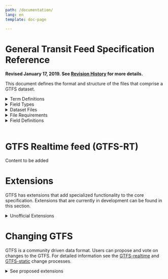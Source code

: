 ```yaml
---
path: /documentation/
lang: en
template: doc-page

---
```

# General Transit Feed Specification Reference

**Revised January 17, 2019. See [Revision History](/reference/static/changes) for more details.**

This document defines the format and structure of the files that comprise a GTFS dataset.

<details> 
<summary>Term Definitions</summary>

This section defines terms that are used throughout this document.


* **Dataset** - A complete set of files defined by this specification reference. Altering the dataset creates a new version of the dataset. Datasets should be published at a public, permanent URL, including the zip file name. (e.g., https://www.agency.org/gtfs/gtfs.zip).
* **Record** - A basic data structure comprised of a number of different field values describing a single entity (e.g. transit agency, stop, route, etc.). Represented, in a table, as a row.
* **Field** - A property of an object or entity. Represented, in a table, as a column.
* **Field Value** - An individual entry in a field. Represented, in a table, as a single cell.
* **Required** - The field must be included in the dataset, and a value must be provided in that field for each record. Some required fields permit an empty string as a value (denoted in this specification as empty). To enter an empty string, just omit any text between the commas for that field.
* **Optional** - The field may be omitted from the dataset. If an optional column is included, some of the entries in that field may be empty strings. To enter an empty string, just omit any text between the commas for that field. Note that an omitted field is equivalent to a field that is entirely empty.
* **Conditionally required** - The field or file is required under certain conditions, which are outlined in the field or file description. Outside of these conditions, this field or file is optional.
* **Service day** - A service day is a time period used to indicate route scheduling. The exact definition of service day varies from agency to agency but service days often do not correspond with calendar days. A service day may exceed 24:00:00 if service begins on one day and ends on a following day. For example, service that runs from 08:00:00 on Friday to 02:00:00 on Saturday, could be denoted as running from 08:00:00 to 26:00:00 on a single service day.

 
</details>

<details> 
<summary>Field Types</summary>

- **Color** - A color encoded as a six-digit hexadecimal number. Refer to [https://htmlcolorcodes.com](https://htmlcolorcodes.com) to generate a valid value (the leading "#" is not included). <br> *Example: `FFFFFF` for white, `000000` for black or `0039A6` for the A,C,E lines in NYMTA.*
- **Currency Code** - An ISO 4217 alphabetical currency code. For the list of current currency, refer to [https://en.wikipedia.org/wiki/ISO_4217#Active\_codes](https://en.wikipedia.org/wiki/ISO_4217#Active_codes). <br> *Example: `CAD` for Canadian dollars, `EUR` for euros or `JPY` for Japanese yen.*
- **Date** - Service day in the YYYYMMDD format. Since time within a service day can be above 24:00:00, a service day often contains information for the subsequent day(s). <br> *Example: `20180913` for September 13th, 2018.*
- **Email** - An email address. <br> *Example: `example@example.com`*
- **Enum** - An option from a set of predefined constants defined in the "Description" column. <br> *Example: The `route_type` field contains a `0` for tram, a `1` for subway...*
- **ID** - An ID field value is an internal ID, not intended to be shown to riders, and is a sequence of any UTF-8 characters. Using only printable ASCII characters is recommended. IDs defined in one .txt file are often referenced in another .txt file. <br> *Example: The `stop_id` field in [stops.txt](#stopstxt) is a ID. The `stop_id` field in [stop_times.txt](#stop_timestxt) is an ID referencing `stops.stop_id`.*
- **Language Code** - An IETF BCP 47 language code. For an introduction to IETF BCP 47, refer to [http://www.rfc-editor.org/rfc/bcp/bcp47.txt](http://www.rfc-editor.org/rfc/bcp/bcp47.txt) and [http://www.w3.org/International/articles/language-tags/](http://www.w3.org/International/articles/language-tags/). <br> *Example: `en` for English, `en-US` for American English or `de` for German.*
- **Latitude** - WGS84 latitude in decimal degrees. The value must be greater than or equal to -90.0 and less than or equal to 90.0. *<br> Example: `41.890169` for the Colosseum in Rome.*
- **Longitude** - WGS84 longitude in decimal degrees. The value must be greater than or equal to -180.0 and less than or equal to 180.0. <br> *Example: `12.492269` for the Colosseum in Rome.*
- **Non-negative Float** - A floating point number greater than or equal to 0.
- **Non-negative Integer** - A integer greater than or equal to 0.
- **Phone number** - A phone number.
- **Time** - Time in the HH:MM:SS format (H:MM:SS is also accepted). The time is measured from "noon minus 12h" of the service day (effectively midnight except for days on which daylight savings time changes occur). For times occurring after midnight, enter the time as a value greater than 24:00:00 in HH:MM:SS local time for the day on which the trip schedule begins. <br> *Example: `14:30:00` for 2:30PM or `25:35:00` for 1:35AM on the next day.*
- **Text** - A string of UTF-8 characters, which is aimed to be displayed and which must therefore be human readable.
- **Timezone** - TZ timezone from the [https://www.iana.org/time-zones](https://www.iana.org/time-zones). Timezone names never contain the space character but may contain an underscore. Refer to [http://en.wikipedia.org/wiki/List\_of\_tz\_zones](http://en.wikipedia.org/wiki/List\_of\_tz\_zones) for a list of valid values. <br> *Example: `Asia/Tokyo`, `America/Los_Angeles` or `Africa/Cairo`.*
- **URL** - A fully qualified URL that includes http:// or https://, and any special characters in the URL must be correctly escaped. See the following [http://www.w3.org/Addressing/URL/4\_URI\_Recommentations.html](http://www.w3.org/Addressing/URL/4\_URI\_Recommentations.html) for a description of how to create fully qualified URL values.
 
</details>

<details> 
<summary>Dataset Files</summary>

This specification defines the following files:

|  Filename | Required | Defines |
|  ------ | ------ | ------ |
|  [agency.txt](#agencytxt) | **Required** | Transit agencies with service represented in this dataset. |
|  [routes.txt](#routestxt) | **Required** | Transit routes. A route is a group of trips that are displayed to riders as a single service. |
|  [stops.txt](#stopstxt) | **Required** | Stops where vehicles pick up or drop off riders. Also defines stations and station entrances.  |
|  [stop_times.txt](#stop_timestxt)  | **Required** | Times that a vehicle arrives at and departs from stops for each trip. |
|  [trips.txt](#tripstxt)  | **Required** | Trips for each route. A trip is a sequence of two or more stops that occur during a specific time period. |
|  [calendar.txt](#calendartxt)  | **Conditionally required** | Service dates specified using a weekly schedule with start and end dates. This file is required unless all dates of service are defined in [calendar_dates.txt](#calendar_datestxt). |
|  [calendar_dates.txt](#calendar_datestxt)  | **Conditionally required** | Exceptions for the services defined in the [calendar.txt](#calendartxt). If [calendar.txt](#calendartxt) is omitted, then [calendar_dates.txt](#calendar_datestxt) is required and must contain all dates of service. |
|  [fare_attributes.txt](#fare_attributestxt)  | Optional | Fare information for a transit agency's routes. |
|  [fare_rules.txt](#fare_rulestxt)  | Optional | Rules to apply fares for itineraries. |
|  [shapes.txt](#shapestxt)  | Optional | Rules for mapping vehicle travel paths, sometimes referred to as route alignments. |
|  [frequencies.txt](#frequenciestxt)  | Optional | Headway (time between trips) for headway-based service or a compressed representation of fixed-schedule service. |
|  [transfers.txt](#transferstxt)  | Optional | Rules for making connections at transfer points between routes. |
|  [pathways.txt](#pathwaystxt)  | Optional | Pathways linking together locations within stations. |
|  [levels.txt](#levelstxt)  | Optional | Levels within stations. |
|  [feed_info.txt](#feed_infotxt)  | Optional | Dataset metadata, including publisher, version, and expiration information. |

 
</details>

<details> 
<summary>File Requirements</summary>


The following requirements apply to the format and contents of the dataset files:

* All files must be saved as comma-delimited text.
* The first line of each file must contain field names. Each subsection of the [Field Definitions](#field-definitions) section corresponds to one of the files in a GTFS dataset and lists the field names that may be used in that file.
* All field names are case-sensitive.
* Field values may not contain tabs, carriage returns or new lines.
* Field values that contain quotation marks or commas must be enclosed within quotation marks. In addition, each quotation mark in the field value must be preceded with a quotation mark. This is consistent with the manner in which Microsoft Excel outputs comma-delimited (CSV) files. For more information on the CSV file format, see [http://tools.ietf.org/html/rfc4180](http://tools.ietf.org/html/rfc4180).
The following example demonstrates how a field value would appear in a comma-delimited file:
  * **Original field value:** `Contains "quotes", commas and text`
  * **Field value in CSV file:** `"Contains ""quotes"", commas and text"`
* Field values must not contain HTML tags, comments or escape sequences.
* Remove any extra spaces between fields or field names. Many parsers consider the spaces to be part of the value, which may cause errors.
* Each line must end with a CRLF or LF linebreak character.
* Files should be encoded in UTF-8 to support all Unicode characters. Files that include the Unicode byte-order mark (BOM) character are acceptable. See [http://unicode.org/faq/utf_bom.html#BOM](http://unicode.org/faq/utf_bom.html#BOM) for more information on the BOM character and UTF-8.
* All dataset files must be zipped together.

 
</details>

<details> 
<summary>Field Definitions</summary>

<button> Generate Specification with selected extensions</button>


<select id="documentation" multiple searchable="Search here..">
    <option value="" disabled selected>Choose extensions (hold cmd or ctrl for multiple selection)</option>
    <option value="attributions">Attributions.txt</option>
    <option value="calendar">Calendar.txt</option>
    <option value="calendar_d">Calendar_dates.txt</option>
    <option value="fare_a">Fare_attributes.txt</option>
    <option value="fare_r">Fare_rules.txt</option>
    <option value="levels">Levels.txt</option>
    <option value="pathways">Pathways.txt</option>
    <option value="shapes">Shapes.txt</option>
    <option value="transfers">Transfers.txt</option>
</select>

<div id="ref" style="display: none;">

### agency.txt

File: **Required**

|  Field Name | Type | Required | Description |
|  ------ | ------ | ------ | ------ |
|  `agency_id` | ID | **Conditionally Required** | Identifies a transit brand which is often synonymous with a transit agency. Note that in some cases, such as when a single agency operates multiple separate services, agencies and brands are distinct. This document uses the term "agency" in place of "brand". A dataset may contain data from multiple agencies. This field is required when the dataset contains data for multiple transit agencies, otherwise it is optional. |
|  `agency_name` | Text | **Required** | Full name of the transit agency. |
|  `agency_url` | URL | **Required** | URL of the transit agency. |
|  `agency_timezone` | Timezone | **Required** | Timezone where the transit agency is located. If multiple agencies are specified in the dataset, each must have the same `agency_timezone`. |
|  `agency_lang` | Language code | Optional | Primary language used by this transit agency. This field helps GTFS consumers choose capitalization rules and other language-specific settings for the dataset. |
|  `agency_phone` | Phone number | Optional | A voice telephone number for the specified agency. This field is a string value that presents the telephone number as typical for the agency's service area. It can and should contain punctuation marks to group the digits of the number. Dialable text (for example, TriMet's "503-238-RIDE") is permitted, but the field must not contain any other descriptive text. |
|  `agency_fare_url` | URL | Optional | URL of a web page that allows a rider to purchase tickets or other fare instruments for that agency online. |
|  `agency_email` | Email | Optional | Email address actively monitored by the agency’s customer service department. This email address should be a direct contact point where transit riders can reach a customer service representative at the agency. |

### stops.txt

File: **Required**

|  Field Name | Type | Required | Description |
|  ------ | ------ | ------ | ------ |
|  `stop_id` | ID | **Required** | Identifies a stop, station, or station entrance. <br><br> The term "station entrance" refers to both station entrances and station exits. Stops, stations or station entrances are collectively referred to as locations. Multiple routes may use the same stop. |
|  `stop_code` | Text | Optional | Short text or a number that identifies the location for riders. These codes are often used in phone-based transit information systems or printed on signage to make it easier for riders to get information for a particular location. The `stop_code` can be the same as `stop_id` if it is public facing. This field should be left empty for locations without a code presented to riders. |
|  `stop_name` | Text | **Conditionally Required** | Name of the location. Use a name that people will understand in the local and tourist vernacular.<br><br>When the location is a boarding area (`location_type=4`), the `stop_name` should contains the name of the boarding area as displayed by the agency. It could be just one letter (like on some European intercity railway stations), or text like “Wheelchair boarding area” (NYC’s Subway) or “Head of short trains” (Paris’ RER).<br><br>Conditionally Required:<br>• **Required** for locations which are stops (`location_type=0`), stations (`location_type=1`) or entrances/exits (`location_type=2`).<br>• Optional for locations which are generic nodes (`location_type=3`) or boarding areas (`location_type=4`).|
|  `stop_desc` | Text | Optional | Description of the location that provides useful, quality information. Do not simply duplicate the name of the location. |
|  `stop_lat` | Latitude | **Conditionally Required** | Latitude of the location.<br><br>For stops/platforms (`location_type=0`) and boarding area (`location_type=4`), the coordinates must be the ones of the bus pole — if exists — and otherwise of where the travelers are boarding the vehicle (on the sidewalk or the platform, and not on the roadway or the track where the vehicle stops). <br><br>Conditionally Required:<br>• **Required** for locations which are stops (`location_type=0`), stations (`location_type=1`) or entrances/exits (`location_type=2`).<br>• Optional for locations which are generic nodes (`location_type=3`) or boarding areas (`location_type=4`).|
|  `stop_lon` | Longitude | **Conditionally Required** | Longitude of the location.<br><br>For stops/platforms (`location_type=0`) and boarding area (`location_type=4`), the coordinates must be the ones of the bus pole — if exists — and otherwise of where the travelers are boarding the vehicle (on the sidewalk or the platform, and not on the roadway or the track where the vehicle stops). <br><br>Conditionally Required:<br>• **Required** for locations which are stops (`location_type=0`), stations (`location_type=1`) or entrances/exits (`location_type=2`).<br>• Optional for locations which are generic nodes (`location_type=3`) or boarding areas (`location_type=4`). |
|  `zone_id` | ID | **Conditionally Required** | Identifies the fare zone for a stop. This field is required if providing fare information using [fare_rules.txt](#fare_rulestxt), otherwise it is optional. If this record represents a station or station entrance, the `zone_id` is ignored. |
|  `stop_url` | URL | Optional | URL of a web page about the location. This should be different from the `agency.agency_url` and the `routes.route_url` field values. |
|  `location_type` | Enum | Optional | Type of the location:<br>• `0` (or blank): **Stop** (or **Platform**). A location where passengers board or disembark from a transit vehicle. Is called a platform when defined within a `parent_station`.<br>• `1`: **Station**. A physical structure or area that contains one or more platform.<br>• `2`: **Entrance/Exit**. A location where passengers can enter or exit a station from the street. If an entrance/exit belongs to multiple stations, it can be linked by pathways to both, but the data provider must pick one of them as parent.<br>• `3`: **Generic Node**. A location within a station, not matching any other `location_type`, which can be used to link together pathways define in pathways.txt.<br>• `4`: **Boarding Area**. A specific location on a platform, where passengers can board and/or alight vehicles.|
|  `parent_station` | ID referencing `stops.stop_id` | **Conditionally Required** | Defines hierarchy between the different locations defined in `stops.txt`. It contains the ID of the parent location, as followed:<br>• **Stop/platform** (`location_type=0`): the `parent_station` field contains the ID of a station.<br>• **Station** (`location_type=1`): this field must be empty.<br>• **Entrance/exit** (`location_type=2`) or **generic node** (`location_type=3`): the `parent_station` field contains the ID of a station (`location_type=1`)<br>• **Boarding Area** (`location_type=4`): the `parent_station` field contains ID of a platform.<br><br>Conditionally Required:<br>• **Required** for locations which are entrances (`location_type=2`), generic nodes (`location_type=3`) or boarding areas (`location_type=4`).<br>• Optional for stops/platforms (`location_type=0`).<br>• Forbidden for stations (`location_type=1`).|
|  `stop_timezone` | Timezone | Optional | Timezone of the location. If the location has a parent station, it inherits the parent station’s timezone instead of applying its own. Stations and parentless stops with empty `stop_timezone` inherit the timezone specified by `agency.agency_timezone`. If `stop_timezone` values are provided, the times in [stop_times.txt](#stop_timetxt) should be entered as the time since midnight in the timezone specified by `agency.agency_timezone`. This ensures that the time values in a trip always increase over the course of a trip, regardless of which timezones the trip crosses. |
|  `wheelchair_boarding` | Enum | Optional | Indicates whether wheelchair boardings are possible from the location. Valid options are: <br><br>For parentless stops:<br>`0` or empty - No accessibility information for the stop.<br>`1` - Some vehicles at this stop can be boarded by a rider in a wheelchair.<br>`2` - Wheelchair boarding is not possible at this stop. <br><br>For child stops: <br>`0` or empty - Stop will inherit its `wheelchair_boarding` behavior from the parent station, if specified in the parent.<br>`1` - There exists some accessible path from outside the station to the specific stop/platform.<br>`2` - There exists no accessible path from outside the station to the specific stop/platform.<br><br> For station entrances/exits: <br>`0` or empty - Station entrance will inherit its `wheelchair_boarding` behavior from the parent station, if specified for the parent.<br>`1` - Station entrance is wheelchair accessible.<br>`2` - No accessible path from station entrance to stops/platforms. |
|  `level_id` | ID referencing `levels.level_id` | Optional | Level of the location. The same level can be used by multiple unlinked stations.|
|  `platform_code` | Text | Optional | Platform identifier for a platform stop (a stop belonging to a station). This should be just the platform identifier (eg. "G" or "3"). Words like “platform” or "track" (or the feed’s language-specific equivalent) should not be included. This allows feed consumers to more easily internationalize and localize the platform identifier into other languages. |

### routes.txt

File: **Required**

|  Field Name | Type | Required | Description |
|  ------ | ------ | ------ | ------ |
|  `route_id` | ID | **Required** | Identifies a route. |
|  `agency_id` | ID referencing `agency.agency_id` | **Conditionally required** | Agency for the specified route. This field is required when the dataset provides data for routes from more than one agency in [agency.txt](#agency), otherwise it is optional.  |
|  `route_short_name` | Text | **Conditionally required** | Short name of a route. This will often be a short, abstract identifier like "32", "100X", or "Green" that riders use to identify a route, but which doesn't give any indication of what places the route serves. Either `route_short_name` or `route_long_name` must be specified, or potentially both if appropriate. |
|  `route_long_name` | Text | **Conditionally required** | Full name of a route. This name is generally more descriptive than the `route_short_name` and often includes the route's destination or stop. Either `route_short_name` or `route_long_name` must be specified, or potentially both if appropriate. |
|  `route_desc` | Text | Optional | Description of a route that provides useful, quality information. Do not simply duplicate the name of the route. <hr> _Example: "A" trains operate between Inwood-207 St, Manhattan and Far Rockaway-Mott Avenue, Queens at all times. Also from about 6AM until about midnight, additional "A" trains operate between Inwood-207 St and Lefferts Boulevard (trains typically alternate between Lefferts Blvd and Far Rockaway)._ |
|  `route_type` | Enum | **Required** | Indicates the type of transportation used on a route. Valid options are: <br><br>`0` - Tram, Streetcar, Light rail. Any light rail or street level system within a metropolitan area.<br>`1` - Subway, Metro. Any underground rail system within a metropolitan area.<br>`2` - Rail. Used for intercity or long-distance travel.<br>`3` - Bus. Used for short- and long-distance bus routes.<br>`4` - Ferry. Used for short- and long-distance boat service.<br>`5` - Cable car. Used for street-level cable cars where the cable runs beneath the car.<br>`6` - Gondola, Suspended cable car. Typically used for aerial cable cars where the car is suspended from the cable.<br>`7` - Funicular. Any rail system designed for steep inclines. |
|  `route_url` | URL | Optional | URL of a web page about the particular route. Should be different from the `agency.agency_url` value. |
|  `route_color` | Color | Optional | Route color designation that matches public facing material. Defaults to white (`FFFFFF`) when omitted or left empty. The color difference between `route_color` and `route_text_color` should provide sufficient contrast when viewed on a black and white screen. |
|  `route_text_color` | Color | Optional | Legible color to use for text drawn against a background of `route_color`. Defaults to black (`000000`) when omitted or left empty. The color difference between `route_color` and `route_text_color` should provide sufficient contrast when viewed on a black and white screen. |
|  `route_sort_order` | Non-negative integer | Optional | Orders the routes in a way which is ideal for presentation to customers. Routes with smaller `route_sort_order` values should be displayed first. |

### trips.txt

File: **Required**

|  Field Name | Type | Required | Description |
|  ------ | ------ | ------ | ------ |
|  `route_id` | ID referencing `routes.route_id` | **Required** | Identifies a route. |
|  `service_id` | ID referencing `calendar.service_id` or `calendar_dates.service_id` | **Required** | Identifies a set of dates when service is available for one or more routes. |
|  `trip_id` | ID | **Required** | Identifies a trip. |
|  `trip_headsign` | Text | Optional | Text that appears on signage identifying the trip's destination to riders. Use this field to distinguish between different patterns of service on the same route. If the headsign changes during a trip, `trip_headsign` can be overridden by specifying values for the `stop_times.stop_headsign`. |
|  `trip_short_name` | Text | Optional | Public facing text used to identify the trip to riders, for instance, to identify train numbers for commuter rail trips. If riders do not commonly rely on trip names, leave this field empty.  A `trip_short_name` value, if provided, should uniquely identify a trip within a service day; it should not be used for destination names or limited/express designations. |
|  `direction_id` | Enum | Optional | Indicates the direction of travel for a trip. This field is not used in routing; it provides a way to separate trips by direction when publishing time tables. Valid options are: <br><br>`0` - Travel in one direction (e.g. outbound travel).<br>`1` - Travel in the opposite direction (e.g. inbound travel).<hr>*Example: The `trip_headsign` and `direction_id` fields could be used together to assign a name to travel in each direction for a set of trips. A [trips.txt](#tripstxt) file could contain these records for use in time tables:* <br> `trip_id,...,trip_headsign,direction_id` <br> `1234,...,Airport,0` <br> `1505,...,Downtown,1` |
|  `block_id` | ID | Optional | Identifies the block to which the trip belongs. A block consists of a single trip or many sequential trips made using the same vehicle, defined by shared service days and `block_id`. A `block_id` can have trips with different service days, making distinct blocks. See the [example below](#example-blocks-and-service-day) |
|  `shape_id` | ID referencing `shapes.shape_id` | Optional | Identifies a geospatial shape describing the vehicle travel path for a trip. |
|  `wheelchair_accessible` | Enum | Optional | Indicates wheelchair accessibility. Valid options are:<br><br>`0` or empty - No accessibility information for the trip.<br>`1` - Vehicle being used on this particular trip can accommodate at least one rider in a wheelchair.<br>`2` - No riders in wheelchairs can be accommodated on this trip. |
|  `bikes_allowed` | Enum | Optional | Indicates whether bikes are allowed. Valid options are:<br><br>`0` or empty - No bike information for the trip.<br>`1` - Vehicle being used on this particular trip can accommodate at least one bicycle.<br>`2` - No bicycles are allowed on this trip. |

#### Example: Blocks and service day

The example below is valid, with distinct blocks every day of the week.

| route_id | trip_id | service_id                     | block_id | <span style="font-weight:normal">*(first stop time)*</span> | <span style="font-weight:normal">*(last stop time)*</span> |
|----------|---------|--------------------------------|----------|-----------------------------------------|-------------------------|
| red      | trip_1  | mon-tues-wed-thurs-fri-sat-sun | red_loop | 22:00:00                                | 22:55:00                |
| red      | trip_2  | fri-sat-sun                    | red_loop | 23:00:00                                | 23:55:00                |
| red      | trip_3  | fri-sat                        | red_loop | 24:00:00                                | 24:55:00                |
| red      | trip_4  | mon-tues-wed-thurs             | red_loop | 20:00:00                                | 20:50:00                |
| red      | trip_5  | mon-tues-wed-thurs             | red_loop | 21:00:00                                | 21:50:00                |

Notes on above table:

* On Friday into Saturday morning, for example, a single vehicle operates `trip_1`, `trip_2`, and `trip_3` (10:00 PM through 12:55 AM). Note that the last trip occurs on Saturday, 12:00 AM to 12:55 AM, but is part of the Friday “service day” because the times are 24:00:00 to 24:55:00.
* On Monday, Tuesday, Wednesday, and Thursday, a single vehicle operates `trip_1`, `trip_4`, and `trip_5` in a block from 8:00 PM to 10:55 PM.

### stop_times.txt

File: **Required**

|  Field Name | Type | Required | Description |
|  ------ | ------ | ------ | ------ |
|  `trip_id` | ID referencing `trips.trip_id` | **Required** | Identifies a trip.  |
|  `arrival_time` | Time | **Conditionally required** | Arrival time at a specific stop for a specific trip on a route. If there are not separate times for arrival and departure at a stop, enter the same value for `arrival_time` and `departure_time`. For times occurring after midnight on the service day, enter the time as a value greater than 24:00:00 in HH:MM:SS local time for the day on which the trip schedule begins.<br/><br/>Scheduled stops where the vehicle strictly adheres to the specified arrival and departure times are timepoints. If this stop is not a timepoint, it is recommended to provide an estimated or interpolated time. If this is not available, arrival_time can be left empty. Further, indicate that interpolated times are provided with `timepoint`=`0`. If interpolated times are indicated with `timepoint`=`0`, then time points must be indicated with `timepoint`=`1`. Provide arrival times for all stops that are time points. An arrival time must be specified for the first and the last stop in a trip.|
|  `departure_time` | Time | **Conditionally required** | Departure time from a specific stop for a specific trip on a route. For times occurring after midnight on the service day, enter the time as a value greater than 24:00:00 in HH:MM:SS local time for the day on which the trip schedule begins. If there are not separate times for arrival and departure at a stop, enter the same value for `arrival_time` and `departure_time`. See the `arrival_time` description for more details about using timepoints correctly. <br><br> The `departure_time` field should specify time values whenever possible, including non-binding estimated or interpolated times between timepoints. |
|  `stop_id` | ID referencing `stops.stop_id` | **Required** | Identifies the serviced stop. All stops serviced during a trip must have a record in [stop_times.txt](#stop_timestxt). Referenced locations must be stops, not stations or station entrances. A stop may be serviced multiple times in the same trip, and multiple trips and routes may service the same stop. |
|  `stop_sequence` | Non-negative integer | **Required** | Order of stops for a particular trip. The values must increase along the trip but do not need to be consecutive.<hr>*Example: The first location on the trip could have a `stop_sequence`=`1`, the second location on the trip could have a `stop_sequence`=`23`, the third location could have a `stop_sequence`=`40`, and so on.* |
|  `stop_headsign` | Text | Optional | Text that appears on signage identifying the trip's destination to riders. This field overrides the default `trips.trip_headsign` when the headsign changes between stops. If the headsign is displayed for an entire trip, use `trips.trip_headsign` instead. <br><br>  A `stop_headsign` value specified for one `stop_time` does not apply to subsequent `stop_time`s in the same trip. If you want to override the `trip_headsign` for multiple `stop_time`s in the same trip, the `stop_headsign` value must be repeated in each `stop_time` row. |
|  `pickup_type` | Enum | Optional | Indicates pickup method. Valid options are:<br><br>`0` or empty - Regularly scheduled pickup. <br>`1` - No pickup available.<br>`2` - Must phone agency to arrange pickup.<br>`3` - Must coordinate with driver to arrange pickup. |
|  `drop_off_type` | Enum | Optional | Indicates drop off method. Valid options are:<br><br>`0` or empty - Regularly scheduled drop off.<br>`1` - No drop off available.<br>`2` - Must phone agency to arrange drop off.<br>`3` - Must coordinate with driver to arrange drop off. |
|  `shape_dist_traveled` | Non-negative float | Optional | Actual distance traveled along the associated shape, from the first stop to the stop specified in this record. This field specifies how much of the shape to draw between any two stops during a trip. Must be in the same units used in [shapes.txt](#shapestxt). Values used for `shape_dist_traveled` must increase along with `stop_sequence`; they cannot be used to show reverse travel along a route.<hr>*Example: If a bus travels a distance of 5.25 kilometers from the start of the shape to the stop,`shape_dist_traveled`=`5.25`.*|
|  `timepoint` | Enum | Optional | Indicates if arrival and departure times for a stop are strictly adhered to by the vehicle or if they are instead approximate and/or interpolated times. This field allows a GTFS producer to provide interpolated stop-times, while indicating that the times are approximate. Valid options are:<br><br>`0` - Times are considered approximate.<br>`1` or empty - Times are considered exact. |

</div>

<div id="attributions" style="display: none;"> 1</div>


<div id="calendar" style="display: none;"> 

### calendar.txt


File: **Conditionally required**

|  Field Name | Type | Required | Description |
|  ------ | ------ | ------ |------ |
|  `service_id` | ID | **Required** | Uniquely identifies a set of dates when service is available for one or more routes. Each `service_id` value can appear at most once in a [calendar.txt](#calendartxt) file. |
|  `monday` | Enum | **Required** | Indicates whether the service operates on all Mondays in the date range specified by the `start_date` and `end_date` fields. Note that exceptions for particular dates may be listed in [calendar_dates.txt](#calendar_datestxt). Valid options are:<br><br>`1` - Service is available for all Mondays in the date range.<br>`0` - Service is not available for Mondays in the date range. |
|  `tuesday` | Enum | **Required** | Functions in the same way as `monday` except applies to Tuesdays |
|  `wednesday` | Enum | **Required** | Functions in the same way as `monday` except applies to Wednesdays  |
|  `thursday` | Enum | **Required** | Functions in the same way as `monday` except applies to Thursdays  |
|  `friday` | Enum | **Required** | Functions in the same way as `monday` except applies to Fridays  |
|  `saturday` | Enum | **Required** | Functions in the same way as `monday` except applies to Saturdays. |
|  `sunday` | Enum | **Required** | Functions in the same way as `monday` except applies to Sundays. |
|  `start_date` | Date | **Required** | Start service day for the service interval. |
|  `end_date` | Date | **Required** | End service day for the service interval. This service day is included in the interval. |

</div>

<div id="calendar_d" style="display:none;"> 

### calendar_dates.txt

File: **Conditionally required**

The [calendar_dates.txt](#calendar_datestxt) table can explicitly activate or disable service by date. It can be used in two ways.

* Recommended: Use [calendar_dates.txt](#calendar_datestxt) in conjunction with [calendar.txt](#calendartxt) to define exceptions to the default service patterns defined in [calendar.txt](#calendartxt). If service is generally regular, with a few changes on explicit dates (for instance, to accommodate special event services, or a school schedule), this is a good approach. In this case `calendar_dates.service_id` is an ID referencing `calendar.service_id`.
* Alternate: Omit [calendar.txt](#calendartxt), and specify each date of service in [calendar_dates.txt](#calendardatestxt). This allows for considerable service variation and accommodates service without normal weekly schedules. In this case `service_id` is an ID.

|  Field Name | Type | Required | Description |
|  ------ | ------ | ------ | ------ |
|  `service_id` | ID referencing `calendar.service_id` or ID | **Required** | Identifies a set of dates when a service exception occurs for one or more routes. Each (`service_id`, `date`) pair can only appear once in [calendar_dates.txt](#calendar_datestxt) if using [calendar.txt](#calendartxt) and [calendar_dates.txt](#calendar_datestxt) in conjunction. If a `service_id` value appears in both [calendar.txt](#calendartxt) and [calendar_dates.txt](#calendar_datestxt), the information in [calendar_dates.txt](#calendardatestxt) modifies the service information specified in [calendar.txt](#calendartxt). |
|  `date` | Date | **Required** | Date when service exception occurs. |
|  `exception_type` | Enum | **Required** | Indicates whether service is available on the date specified in the date field. Valid options are:<br><br> `1` - Service has been added for the specified date.<br>`2` - Service has been removed for the specified date.<hr>*Example: Suppose a route has one set of trips available on holidays and another set of trips available on all other days. One `service_id` could correspond to the regular service schedule and another `service_id` could correspond to the holiday schedule. For a particular holiday, the [calendar_dates.txt](#calendar_datestxt) file could be used to add the holiday to the holiday `service_id` and to remove the holiday from the regular `service_id` schedule.* |

</div>

<div id="fare_a" style="display:none;">

### fare_attributes.txt

File: **Optional**

|  Field Name | Type | Required | Description |
|  ------ | ------ | ------ | ------ |
|  `fare_id` | ID | **Required** | Identifies a fare class. |
|  `price` | Non-negative float | **Required** | Fare price, in the unit specified by `currency_type`. |
|  `currency_type` | Currency code | **Required** | Currency used to pay the fare. |
|  `payment_method` | Enum | **Required** | Indicates when the fare must be paid. Valid options are:<br><br>`0` - Fare is paid on board.<br>`1` - Fare must be paid before boarding. |
|  `transfers` | Enum | **Required** | Indicates the number of transfers permitted on this fare. The fact that this field can be left empty is an exception to the requirement that a Required field must not be empty. Valid options are:<br><br>`0` - No transfers permitted on this fare.<br>`1` - Riders may transfer once.<br>`2` - Riders may transfer twice.<br>empty - Unlimited transfers are permitted. |
|  `agency_id` | ID referencing `agency.agency_id` | **Conditionally Required** | Identifies the relevant agency for a fare. This field is required for datasets with multiple agencies defined in [agency.txt](#agencytxt), otherwise it is optional. |
|  `transfer_duration` | Non-negative integer | Optional | Length of time in seconds before a transfer expires. When `transfers`=`0` this field can be used to indicate how long a ticket is valid for or it can can be left empty. |


</div>


<div id="fare_r" style="display:none;">

File: **Optional**

The [fare_rules.txt](#farerulestxt) table specifies how fares in [fare_attributes.txt](#fare_attributestxt) apply to an itinerary. Most fare structures use some combination of the following rules:

* Fare depends on origin or destination stations.
* Fare depends on which zones the itinerary passes through.
* Fare depends on which route the itinerary uses.

For examples that demonstrate how to specify a fare structure with [fare_rules.txt](#farerulestxt) and [fare_attributes.txt](#fareattributestxt), see [https://code.google.com/p/googletransitdatafeed/wiki/FareExamples](https://code.google.com/p/googletransitdatafeed/wiki/FareExamples) in the GoogleTransitDataFeed open source project wiki.

|  Field Name | Type | Required | Description |
|  ------ | ------ | ------ | ------ |
|  `fare_id` | ID referencing `fare_attributes.fare_id`  | **Required** | Identifies a fare class. |
|  `route_id` | ID referencing `routes.route_id` | Optional | Identifies a route associated with the fare class. If several routes with the same fare attributes exist, create a record in [fare_rules.txt](#fare_rules.txt) for each route.<hr>*Example: If fare class "b" is valid on route "TSW" and "TSE", the [fare_rules.txt](#fare_rules.txt) file would contain these records for the fare class:* <br> ` fare_id,route_id`<br>`b,TSW` <br> `b,TSE`|
|  `origin_id` | ID referencing `stops.zone_id` | Optional | Identifies an origin zone. If a fare class has multiple origin zones, create a record in [fare_rules.txt](#fare_rules.txt) for each `origin_id`.<hr>*Example: If fare class "b" is valid for all travel originating from either zone "2" or zone "8", the [fare_rules.txt](#fare_rules.txt) file would contain these records for the fare class:* <br> `fare_id,...,origin_id` <br> `b,...,2`  <br> `b,...,8` |
|  `destination_id` | ID referencing `stops.zone_id` | Optional | Identifies a destination zone. If a fare class has multiple destination zones, create a record in [fare_rules.txt](#fare_rules.txt) for each `destination_id`.<hr>*Example: The `origin_id` and `destination_id` fields could be used together to specify that fare class "b" is valid for travel between zones 3 and 4, and for travel between zones 3 and 5, the [fare_rules.txt](#fare_rules.txt) file would contain these records for the fare class:* <br>`fare_id,...,origin_id,destination_id` <br>`b,...,3,4`<br> `b,...,3,5` |
|  `contains_id` | ID referencing `stops.zone_id` | Optional | Identifies the zones that a rider will enter while using a given fare class. Used in some systems to calculate correct fare class. <hr>*Example: If fare class "c" is associated with all travel on the GRT route that passes through zones 5, 6, and 7 the [fare_rules.txt](#fare_rules.txt) would contain these records:* <br> `fare_id,route_id,...,contains_id` <br>  `c,GRT,...,5` <br>`c,GRT,...,6` <br>`c,GRT,...,7` <br> *Because all `contains_id` zones must be matched for the fare to apply, an itinerary that passes through zones 5 and 6 but not zone 7 would not have fare class "c". For more detail, see [https://code.google.com/p/googletransitdatafeed/wiki/FareExamples](https://code.google.com/p/googletransitdatafeed/wiki/FareExamples) in the GoogleTransitDataFeed project wiki.* |


</div>

<div id="levels" style="display:none;">

### levels.txt

File: **Optional**

Describe the different levels of a station. Is mostly useful when used in conjunction with `pathways.txt`, and is required for elevator (`pathway_mode=5`) to ask the user to take the elevator to the “Mezzanine” or the “Platform” level.

|  Field Name | Type | Required | Description |
|  ------ | ------ | ------ | ------ |
|  `level_id` | ID | **Required** | Id of the level that can be referenced from `stops.txt`.|
|  `level_index` | Float | **Required** | Numeric index of the level that indicates relative position of this level in relation to other levels (levels with higher indices are assumed to be located above levels with lower indices).<br><br>Ground level should have index 0, with levels above ground indicated by positive indices and levels below ground by negative indices.|
|  `level_name` | Text | Optional | Optional name of the level (that matches level lettering/numbering used inside the building or the station). Is useful for elevator routing (e.g. “take the elevator to level “Mezzanine” or “Platforms” or “-1”).|


</div>

<div id="pathways" style="display:none;">

### pathways.txt

File: **Optional**

The GTFS-Pathways extension uses a graph representation to describe subway or train, with nodes (the locations) and edges (the pathways).

To go from the entrance (which is a node represented as a location with location_type=2) to a platform (which is a node represented as a location with location_type=0), the rider will go through walkway, fare gates, stairs, etc (which are edges represented as pathways). The proposal also adds another type of location, a generic one called "generic node", to represent for example a walkway crossing from which different walkways can be taken.

**Warning: Pathways must be exhaustive in a station.** As consequence, as soon as one platform (as stop), entrance or node belonging to a station has a pathway linked to it, the station is assumed to have exhaustive description of its pathways. Therefore, the following common sense rules apply:
- No dangling location: If any location within a station has a pathway, then all locations should have pathways (except for those platforms that have boarding areas).
- No locked platforms: Each platform must be connected to at least one entrance via some chain of pathways. There are very rare stations in the real life where you cannot go outside.
- No pathways for a platform with boarding areas: A platform that has boarding areas is treated as a parent object, not a point. It may not have pathways assigned. All pathways should be for boarding areas.

|  Field Name | Type | Required | Description |
|  ------ | ------ | ------ | ------ |
|  `pathway_id` | ID | **Required** | The `pathway_id` field contains an ID that uniquely identifies the pathway. The `pathway_id` is used by systems as an internal identifier of this record (e.g., primary key in database), and therefore the `pathway_id` must be dataset unique. <br> Different pathways can go from the same `from_stop_id` to the same `to_stop_id`. For example, this happens when two escalators are side by side in opposite direction, or when a stair is nearby and elevator and both go from the same place to the same place.|
|  `from_stop_id` | ID referencing `stops.stop_id` | **Required** | Location at which the pathway begins. It contains a `stop_id` that identifies a platform, entrance/exit, generic node or boarding area from the `stops.txt` file.|
|  `to_stop_id` | ID referencing `stops.stop_id` | **Required** | Location at which the pathway ends. It contains a `stop_id` that identifies a platform, entrance/exit, generic node or boarding area from the `stops.txt` file.|
|  `pathway_mode` | Enum | **Required** | Type of pathway between the specified (`from_stop_id`, `to_stop_id`) pair. Valid values for this field are: <br> • 1: walkway <br> • 2: stairs <br> • 3: moving sidewalk/travelator <br> • 4: escalator <br> • 5: elevator <br> • 6: fare gate (or payment gate): A pathway that crosses into an area of the station where a proof of payment is required (usually via a physical payment gate).<br>Fare gates may either separate paid areas of the station from unpaid ones, or separate different payment areas within the same station from each other. This information can be used to avoid routing passengers through stations using shortcuts that would require passengers to make unnecessary payments, like directing a passenger to walk through a subway platform to reach a busway. <br> • 7: exit gate: Indicates a pathway exiting an area where proof-of-payment is required into an area where proof-of-payment is no longer required.|
|  `is_bidirectional` | Enum | **Required** | Indicates in which direction the pathway can be used:<br>• 0: Unidirectional pathway, it can only be used from `from_stop_id` to `to_stop_id`.<br>• 1: Bidirectional pathway, it can be used in the two directions.<br><br>Fare gates (`pathway_mode=6`) and exit gates (`pathway_mode=7`) cannot be bidirectional.|
| `length` | Non-negative Float | Optional | Horizontal length in meters of the pathway from the origin location (defined in `from_stop_id`) to the destination location (defined in `to_stop_id`).<br><br>This field is recommended for walkways (`pathway_mode=1`), fare gates (`pathway_mode=6`) and exit gates (`pathway_mode=7`).|
| `traversal_time` | Positive Integer | Optional | Average time in seconds needed to walk through the pathway from the origin location (defined in `from_stop_id`) to the destination location (defined in `to_stop_id`).<br><br>This field is recommended for moving sidewalks (`pathway_mode=3`), escalators (`pathway_mode=4`) and elevator (`pathway_mode=5`).|
| `stair_count` | Non-null Integer | Optional | Number of stairs of the pathway.<br><br>Best Practices: one could use the approximation of 1 floor = 15 stairs to generate approximative values.<br><br>A positive `stair_count` implies that the rider walk up from `from_stop_id` to `to_stop_id`. And a negative `stair_count` implies that the rider walk down from `from_stop_id` to `to_stop_id`.<br><br>This field is recommended for stairs (`pathway_mode=2`).|
| `max_slope` | Float | Optional | Maximum slope ratio of the pathway. Valid values for this field are:<br>• 0 or (empty): no slope.<br>• A float: slope ratio of the pathway, positive for upwards, negative for downwards.<br><br>This field should be used only with walkways (`pathway_type=1`) and moving sidewalks (`pathway_type=3`).<br><br>Example: In the US, 0.083 (also written 8.3%) is the maximum slope ratio for hand-propelled wheelchair, which mean an increase of 0.083m (so 8.3cm) for each 1m.|
| `min_width` | Positive Float | Optional | Minimum width of the pathway in meters.<br><br>This field is highly recommended if the minimum width is less than 1 meter.|
| `signposted_as` | Text | Optional | String of text from physical signage visible to transit riders. The string can be used to provide text directions to users, such as 'follow signs to '. The language text should appear in this field exactly how it is printed on the signs - it should not be translated.|
| `reversed_signposted_as` | Text | Optional | Same than the `signposted_as` field, but when the pathways is used backward, i.e. from the `to_stop_id` to the `from_stop_id`.|


</div>

<div id="shapes" style="display:none;">

### shapes.txt

File: **Optional**

Shapes describe the path that a vehicle travels along a route alignment, and are defined in the file shapes.txt. Shapes are associated with Trips, and consist of a sequence of points through which the vehicle passes in order. Shapes do not need to intercept the location of Stops exactly, but all Stops on a trip should lie within a small distance of the shape for that trip, i.e. close to straight line segments connecting the shape points.

|  Field Name | Type | Required | Description |
|  ------ | ------ | ------ | ------ |
|  `shape_id` | ID | **Required** | Identifies a shape. |
|  `shape_pt_lat` | Latitude | **Required** | Latitude of a shape point. Each record in [shapes.txt](#shapestxt) represents a shape point used to define the shape. |
|  `shape_pt_lon` | Longitude | **Required** | Longitude of a shape point. |
|  `shape_pt_sequence` | Non-negative integer | **Required** | Sequence in which the shape points connect to form the shape. Values must increase along the trip but do not need to be consecutive.<hr>*Example: If the shape "A_shp" has three points in its definition, the [shapes.txt](#shapestxt) file might contain these records to define the shape:* <br> `shape_id,shape_pt_lat,shape_pt_lon,shape_pt_sequence` <br> `A_shp,37.61956,-122.48161,0` <br> `A_shp,37.64430,-122.41070,6` <br> `A_shp,37.65863,-122.30839,11` |
|  `shape_dist_traveled` | Non-negative float | Optional | Actual distance traveled along the shape from the first shape point to the point specified in this record. Used by trip planners to show the correct portion of the shape on a map. Values must increase along with `shape_pt_sequence`; they cannot be used to show reverse travel along a route. Distance units must be consistent with those used in [stop_times.txt](#stop_timestxt).<hr>*Example: If a bus travels along the three points defined above for A_shp, the additional `shape_dist_traveled` values (shown here in kilometers) would look like this:* <br> `shape_id,shape_pt_lat,shape_pt_lon,shape_pt_sequence,shape_dist_traveled` <br> `A_shp,37.61956,-122.48161,0,0`<br>`A_shp,37.64430,-122.41070,6,6.8310` <br> `A_shp,37.65863,-122.30839,11,15.8765` |


</div>


<div id="transfers" style="display:none;">

### transfers.txt

File: **Optional**

When calculating an itinerary, GTFS-consuming applications interpolate transfers based on allowable time and stop proximity. [Transfers.txt](#transferstxt) specifies additional rules and overrides for selected transfers.

|  Field Name | Type | Required | Description |
|  ------ | ------ | ------ | ------ |
|  `from_stop_id` | ID referencing `stops.stop_id` | **Required** | Identifies a stop or station where a connection between routes begins. If this field refers to a station, the transfer rule applies to all its child stops. |
|  `to_stop_id` | ID referencing `stops.stop_id` | **Required** | Identifies a stop or station where a connection between routes ends. If this field refers to a station, the transfer rule applies to all child stops. |
|  `transfer_type` | Enum | **Required** | Indicates the type of connection for the specified (`from_stop_id`, `to_stop_id`) pair. Valid options are:<br><br> `0` or empty - Recommended transfer point between routes.<br>`1` - Timed transfer point between two routes. The departing vehicle is expected to wait for the arriving one and leave sufficient time for a rider to transfer between routes.<br>`2` - Transfer requires a minimum amount of time between arrival and departure to ensure a connection. The time required to transfer is specified by `min_transfer_time`.<br>`3` - Transfers are not possible between routes at the location. |
|  `min_transfer_time` | Non-negative integer | Optional | Amount of time, in seconds, that must be available to permit a transfer between routes at the specified stops. The `min_transfer_time` should be sufficient to permit a typical rider to move between the two stops, including buffer time to allow for schedule variance on each route. |


</div>
 
</details>

<br>

# GTFS Realtime feed (GTFS-RT)

Content to be added

# Extensions

GTFS has extensions that add specialized functionality to the core specification. Extensions that are currently in development can be found in this section.
<details>
<summary>  Unofficial Extensions </summary>
<hr>

Some GTFS producers have added extensions to GTFS that have not been formally adopted into the specification. Some of the major unofficial extensions are listed below. 

* [Google](https://developers.google.com/transit/gtfs/reference/gtfs-extensions) - Provides translation support, extends route types, allows for more detailed transfer rules and adds a number of other functions. 
* [MTC GTFS+](https://www.transitwiki.org/TransitWiki/index.php/File:GTFS%2B_Additional_Files_Format_Ver_1.7.pdf) - Created by the San Francisco Bay Area Metropolitan Transportation Commission. Adds additional real time information, directions, rider categories and more.
* [MBTA](https://github.com/mbta/gtfs-documentation/) - Adds on-time performance tracking checkpoints, station and facility information and more. 

</details>

# Changing GTFS

GTFS is a community driven data format. Users can propose and vote on changes to the GTFS. For detailed information see the [GTFS-realtime](/reference/realtime/changes/) and [GTFS-static](/reference/static/changes) change processes. 

<details>
<summary>See proposed extensions</summary>
<hr>

##### MobilityData

The MobilityData project has proposed GTFS extensions so that transit service features can be more completely represented. The specifications below are candidates for adoption into the official GTFS. 

##### [Fares](https://bit.ly/gtfs-fares)
Many transit systems have complex fare structures. Fares may vary based on transit mode, time of day, origin-destination pair, transfers, fare product or some combination of these factors. This extension expands the existing fares functionality to support many of these cases.

##### [Demand responsive transit](https://bit.ly/gtfs-drt)
Many transit agencies provide “flexible” or “demand responsive” services that do not operate on fixed routes, schedules or stops. This extension allows GTFS to describe these services.

##### Branding 
Consistent presentation of line, service, and operator branding attributes clearly differentiate components of a transit system, making the system easier to navigate. This extension would add support for a variety of branding attributes.

##### [Service Changes](https://bit.ly/gtfs-service-changes-v3_1)
GTFS currently has no way to represent service changes planned between one and seven days in advance. This extension allows these service changes to be reflected in GTFS-realtime.

##### [Pathways](https://bit.ly/gtfs-pathways)
Navigating large transit stations can be difficult and stressful, especially for riders in wheelchairs. Furthermore, maintenance, equipment malfunctions and other scheduled and unscheduled closures sometimes alter routes that riders must take within a station. This extension allows transit apps to dynamically route riders through stations.

##### Disallowed travel
Some intercity transit agencies have certain disallowed travel patterns in which an origin-destination pair is connected by the agency, but the agency will not sell tickets for that origin-destination pair. This extension allows these disallowed travel patterns to be specified.

##### [Vehicles](https://bit.ly/gtfs-vehicles)
Vehicles are fundamental to any transit system and in some cases agencies may need to provide information about specific vehicles. Occupancy status, amenities, bike capacity and boarding restrictions and accessibility are all useful information that riders may need. This extension allows GTFS to describe many vehicle properties.

</details>


